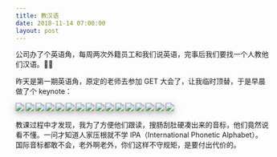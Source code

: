 ```yaml
---
title: 教汉语
date: 2018-11-14 07:00:00
layout: post
---
```


<style>
/* 图片和背景都是白色，加上阴影以区分边际 */
img{
    box-shadow: 0 4px 8px 0 rgba(0, 0, 0, 0.2), 0 6px 20px 0 rgba(0, 0, 0, 0.19);
}
</style>

公司办了个英语角，每周两次外籍员工和我们说英语，完事后我们要找一个人教他们汉语。

昨天是第一期英语角，原定的老师去参加 GET 大会了，让我临时顶替，于是早晨做了个 keynote：

![](https://cdn.maintao.com/blog/img/2018/teach-chinese/001.jpeg)
![](https://cdn.maintao.com/blog/img/2018/teach-chinese/002.jpeg)
![](https://cdn.maintao.com/blog/img/2018/teach-chinese/003.jpeg)
![](https://cdn.maintao.com/blog/img/2018/teach-chinese/004.jpeg)
![](https://cdn.maintao.com/blog/img/2018/teach-chinese/005.jpeg)
![](https://cdn.maintao.com/blog/img/2018/teach-chinese/006.jpeg)
![](https://cdn.maintao.com/blog/img/2018/teach-chinese/007.jpeg)
![](https://cdn.maintao.com/blog/img/2018/teach-chinese/008.jpeg)
![](https://cdn.maintao.com/blog/img/2018/teach-chinese/009.jpeg)
![](https://cdn.maintao.com/blog/img/2018/teach-chinese/010.jpeg)
![](https://cdn.maintao.com/blog/img/2018/teach-chinese/011.jpeg)
![](https://cdn.maintao.com/blog/img/2018/teach-chinese/012.jpeg)
![](https://cdn.maintao.com/blog/img/2018/teach-chinese/013.jpeg)
![](https://cdn.maintao.com/blog/img/2018/teach-chinese/014.jpeg)
![](https://cdn.maintao.com/blog/img/2018/teach-chinese/015.jpeg)
![](https://cdn.maintao.com/blog/img/2018/teach-chinese/016.jpeg)

教课过程中才发现，我为了方便他们跟读，搜肠刮肚硬凑出来的音标，他们竟然说看不懂。一问才知道人家压根就不学 IPA（International Phonetic Alphabet）。国际音标都敢不会，老外啊老外，你们这样不守规矩，是要付出代价的。